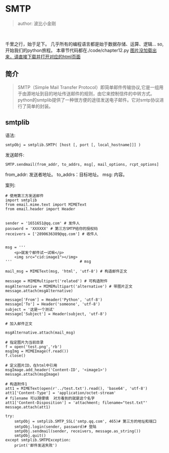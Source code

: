 # SMTP
>author: 波比小金刚

<br/>

千里之行，始于足下。
几乎所有的编程语言都是始于数据存储、运算、逻辑...
so, 开始我们的python旅程。
本章节代码都在./code/chapter12.py
<a href="#">图片没加载出来，请直接下载并打开对应的html页面</a>

## 简介

>SMTP（Simple Mail Transfer Protocol）即简单邮件传输协议,它是一组用于由源地址到目的地址传送邮件的规则，由它来控制信件的中转方式。<br/>
python的smtplib提供了一种很方便的途径发送电子邮件。它对smtp协议进行了简单的封装。

## smtplib

语法:

```
smtpObj = smtplib.SMTP( [host [, port [, local_hostname]]] )
```

发送邮件:

```
SMTP.sendmail(from_addr, to_addrs, msg[, mail_options, rcpt_options]
```

from_addr: 发送者地址。
to_addrs：目标地址。
msg: 内容。

案列:

```
# 使用第三方发送邮件
import smtplib
from email.mime.text import MIMEText
from email.header import Header


sender = '1651651@qq.com' # 发件人
password = 'XXXXXX' # 第三方SMTP给你的授权码
receivers = ['2890636389@qq.com'] # 收件人


msg = '''  
    <p>就发个邮件试一试嘛</p>
    <img src="cid:image1"></img>
'''                              # msg

mail_msg = MIMEText(msg, 'html', 'utf-8') # 构造邮件正文

message = MIMEMultipart('related') # 可构造附件
msgAlternative = MIMEMultipart('alternative') # 带图片正文
message.attach(msgAlternative)

message['From'] = Header('Python', 'utf-8')
message['To'] = Header('someone', 'utf-8')
subject = '这是一个测试'
message['Subject'] = Header(subject, 'utf-8')

# 加入邮件正文

msgAlternative.attach(mail_msg)

# 指定图片为当前目录
f = open('test.png','rb')
msgImg = MIMEImage(f.read())
f.close()

# 定义图片ID，在html中引用
msgImage.add_header('Content-ID', '<image1>')
message.attach(msgImage)

# 构造附件1
att1 = MIMEText(open(r'../test.txt').read(), 'base64', 'utf-8')
att1['Content-Type'] = 'application/octet-stream'
# filename 可以随便填  对方看到的就是这个名字
att1['Content-Disposition'] = 'attachment; filename="test.txt"'
message.attach(att1)

try:
    smtpObj = smtplib.SMTP_SSL('smtp.qq.com', 465)# 第三方的地址和端口
    smtpObj.login(sender, password)# 登陆
    smtpObj.sendmail(sender, receivers, message.as_string())
    smtpObj.quit()
except smtplib.SMTPException:
    print('邮件发送失败')

```
